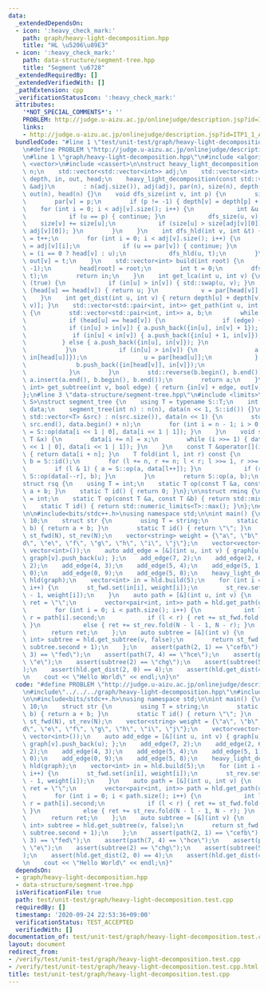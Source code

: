 ```yaml
---
data:
  _extendedDependsOn:
  - icon: ':heavy_check_mark:'
    path: graph/heavy-light-decomposition.hpp
    title: "HL \u5206\u89E3"
  - icon: ':heavy_check_mark:'
    path: data-structure/segment-tree.hpp
    title: "Segment \u6728"
  _extendedRequiredBy: []
  _extendedVerifiedWith: []
  _pathExtension: cpp
  _verificationStatusIcon: ':heavy_check_mark:'
  attributes:
    '*NOT_SPECIAL_COMMENTS*': ''
    PROBLEM: http://judge.u-aizu.ac.jp/onlinejudge/description.jsp?id=ITP1_1_A&lang=ja
    links:
    - http://judge.u-aizu.ac.jp/onlinejudge/description.jsp?id=ITP1_1_A&lang=ja
  bundledCode: "#line 1 \"test/unit-test/graph/heavy-light-decomposition.test.cpp\"\
    \n#define PROBLEM \"http://judge.u-aizu.ac.jp/onlinejudge/description.jsp?id=ITP1_1_A&lang=ja\"\
    \n#line 1 \"graph/heavy-light-decomposition.hpp\"\n#include <algorithm>\n#include\
    \ <vector>\n#include <cassert>\n\nstruct heavy_light_decomposition {\n    int\
    \ n;\n    std::vector<std::vector<int>> adj;\n    std::vector<int> par, size,\
    \ depth, in, out, head;\n    heavy_light_decomposition(const std::vector<std::vector<int>>\
    \ &adj)\n        : n(adj.size()), adj(adj), par(n), size(n), depth(n), in(n),\
    \ out(n), head(n) {}\n    void dfs_size(int v, int p) {\n        size[v] = 1;\n\
    \        par[v] = p;\n        if (p != -1) { depth[v] = depth[p] + 1; }\n    \
    \    for (int i = 0; i < adj[v].size(); i++) {\n            int &u = adj[v][i];\n\
    \            if (u == p) { continue; }\n            dfs_size(u, v);\n        \
    \    size[v] += size[u];\n            if (size[u] > size[adj[v][0]]) { std::swap(u,\
    \ adj[v][0]); }\n        }\n    }\n    int dfs_hld(int v, int &t) {\n        in[v]\
    \ = t++;\n        for (int i = 0; i < adj[v].size(); i++) {\n            int u\
    \ = adj[v][i];\n            if (u == par[v]) { continue; }\n            head[u]\
    \ = (i == 0 ? head[v] : u);\n            dfs_hld(u, t);\n        }\n        return\
    \ out[v] = t;\n    }\n    std::vector<int> build(int root) {\n        dfs_size(root,\
    \ -1);\n        head[root] = root;\n        int t = 0;\n        dfs_hld(root,\
    \ t);\n        return in;\n    }\n    int get_lca(int u, int v) {\n        while\
    \ (true) {\n            if (in[u] > in[v]) { std::swap(u, v); }\n            if\
    \ (head[u] == head[v]) { return u; }\n            v = par[head[v]];\n        }\n\
    \    }\n    int get_dist(int u, int v) { return depth[u] + depth[v] - 2 * depth[get_lca(u,\
    \ v)]; }\n    std::vector<std::pair<int, int>> get_path(int u, int v, bool edge)\
    \ {\n        std::vector<std::pair<int, int>> a, b;\n        while (true) {\n\
    \            if (head[u] == head[v]) {\n                if (edge) {\n        \
    \            if (in[u] > in[v]) { a.push_back({in[u], in[v] + 1}); }\n       \
    \             if (in[u] < in[v]) { a.push_back({in[u] + 1, in[v]}); }\n      \
    \          } else { a.push_back({in[u], in[v]}); }\n                break;\n \
    \           }\n            if (in[u] > in[v]) {\n                a.push_back({in[u],\
    \ in[head[u]]});\n                u = par[head[u]];\n            } else {\n  \
    \              b.push_back({in[head[v]], in[v]});\n                v = par[head[v]];\n\
    \            }\n        }\n        std::reverse(b.begin(), b.end());\n       \
    \ a.insert(a.end(), b.begin(), b.end());\n        return a;\n    }\n    std::pair<int,\
    \ int> get_subtree(int v, bool edge) { return {in[v] + edge, out[v] - 1}; }\n\
    };\n#line 3 \"data-structure/segment-tree.hpp\"\n#include <limits>\n\ntemplate<typename\
    \ S>\nstruct segment_tree {\n    using T = typename S::T;\n    int n;\n    std::vector<T>\
    \ data;\n    segment_tree(int n) : n(n), data(n << 1, S::id()) {}\n    segment_tree(const\
    \ std::vector<T> &src) : n(src.size()), data(n << 1) {\n        std::copy(src.begin(),\
    \ src.end(), data.begin() + n);\n        for (int i = n - 1; i > 0; i--) { data[i]\
    \ = S::op(data[i << 1 | 0], data[i << 1 | 1]); }\n    }\n    void set(int i, const\
    \ T &x) {\n        data[i += n] = x;\n        while (i >>= 1) { data[i] = S::op(data[i\
    \ << 1 | 0], data[i << 1 | 1]); }\n    }\n    const T &operator[](int i) const\
    \ { return data[i + n]; }\n    T fold(int l, int r) const {\n        T a = S::id(),\
    \ b = S::id();\n        for (l += n, r += n; l < r; l >>= 1, r >>= 1) {\n    \
    \        if (l & 1) { a = S::op(a, data[l++]); }\n            if (r & 1) { b =\
    \ S::op(data[--r], b); }\n        }\n        return S::op(a, b);\n    }\n};\n\n\
    struct rsq {\n    using T = int;\n    static T op(const T &a, const T &b) { return\
    \ a + b; }\n    static T id() { return 0; }\n};\n\nstruct rminq {\n    using T\
    \ = int;\n    static T op(const T &a, const T &b) { return std::min(a, b); }\n\
    \    static T id() { return std::numeric_limits<T>::max(); }\n};\n#line 4 \"test/unit-test/graph/heavy-light-decomposition.test.cpp\"\
    \n\n#include<bits/stdc++.h>\nusing namespace std;\n\nint main() {\n    int N =\
    \ 10;\n    struct str {\n        using T = string;\n        static T op(T a, T\
    \ b) { return a + b; }\n        static T id() { return \"\"; }\n    };\n    segment_tree<str>\
    \ st_fwd(N), st_rev(N);\n    vector<string> weight = {\"a\", \"b\", \"c\", \"\
    d\", \"e\", \"f\", \"g\", \"h\", \"i\", \"j\"};\n    vector<vector<int>> graph(N,\
    \ vector<int>());\n    auto add_edge = [&](int u, int v) { graph[u].push_back(v),\
    \ graph[v].push_back(u); };\n    add_edge(7, 2);\n    add_edge(2, 6);\n    add_edge(4,\
    \ 2);\n    add_edge(4, 3);\n    add_edge(5, 4);\n    add_edge(5, 1);\n    add_edge(1,\
    \ 0);\n    add_edge(0, 9);\n    add_edge(5, 8);\n    heavy_light_decomposition\
    \ hld(graph);\n    vector<int> in = hld.build(5);\n    for (int i = 0; i < N;\
    \ i++) {\n        st_fwd.set(in[i], weight[i]);\n        st_rev.set(N - in[i]\
    \ - 1, weight[i]);\n    }\n    auto path = [&](int u, int v) {\n        string\
    \ ret = \"\";\n        vector<pair<int, int>> path = hld.get_path(u, v, false);\n\
    \        for (int i = 0; i < path.size(); i++) {\n            int l = path[i].first,\
    \ r = path[i].second;\n            if (l < r) { ret += st_fwd.fold(l, r + 1);\
    \ }\n            else { ret += st_rev.fold(N - l - 1, N - r); }\n        }\n \
    \       return ret;\n    };\n    auto subtree = [&](int v) {\n        pair<int,\
    \ int> subtree = hld.get_subtree(v, false);\n        return st_fwd.fold(subtree.first,\
    \ subtree.second + 1);\n    };\n    assert(path(2, 1) == \"cefb\");\n    assert(path(5,\
    \ 3) == \"fed\");\n    assert(path(7, 4) == \"hce\");\n    assert(path(4, 4) ==\
    \ \"e\");\n    assert(subtree(2) == \"chg\");\n    assert(subtree(5) == \"fechgdbaji\"\
    );\n    assert(hld.get_dist(2, 0) == 4);\n    assert(hld.get_dist(4, 1) == 2);\n\
    \n    cout << \"Hello World\" << endl;\n}\n"
  code: "#define PROBLEM \"http://judge.u-aizu.ac.jp/onlinejudge/description.jsp?id=ITP1_1_A&lang=ja\"\
    \n#include\"../../../graph/heavy-light-decomposition.hpp\"\n#include\"../../../data-structure/segment-tree.hpp\"\
    \n\n#include<bits/stdc++.h>\nusing namespace std;\n\nint main() {\n    int N =\
    \ 10;\n    struct str {\n        using T = string;\n        static T op(T a, T\
    \ b) { return a + b; }\n        static T id() { return \"\"; }\n    };\n    segment_tree<str>\
    \ st_fwd(N), st_rev(N);\n    vector<string> weight = {\"a\", \"b\", \"c\", \"\
    d\", \"e\", \"f\", \"g\", \"h\", \"i\", \"j\"};\n    vector<vector<int>> graph(N,\
    \ vector<int>());\n    auto add_edge = [&](int u, int v) { graph[u].push_back(v),\
    \ graph[v].push_back(u); };\n    add_edge(7, 2);\n    add_edge(2, 6);\n    add_edge(4,\
    \ 2);\n    add_edge(4, 3);\n    add_edge(5, 4);\n    add_edge(5, 1);\n    add_edge(1,\
    \ 0);\n    add_edge(0, 9);\n    add_edge(5, 8);\n    heavy_light_decomposition\
    \ hld(graph);\n    vector<int> in = hld.build(5);\n    for (int i = 0; i < N;\
    \ i++) {\n        st_fwd.set(in[i], weight[i]);\n        st_rev.set(N - in[i]\
    \ - 1, weight[i]);\n    }\n    auto path = [&](int u, int v) {\n        string\
    \ ret = \"\";\n        vector<pair<int, int>> path = hld.get_path(u, v, false);\n\
    \        for (int i = 0; i < path.size(); i++) {\n            int l = path[i].first,\
    \ r = path[i].second;\n            if (l < r) { ret += st_fwd.fold(l, r + 1);\
    \ }\n            else { ret += st_rev.fold(N - l - 1, N - r); }\n        }\n \
    \       return ret;\n    };\n    auto subtree = [&](int v) {\n        pair<int,\
    \ int> subtree = hld.get_subtree(v, false);\n        return st_fwd.fold(subtree.first,\
    \ subtree.second + 1);\n    };\n    assert(path(2, 1) == \"cefb\");\n    assert(path(5,\
    \ 3) == \"fed\");\n    assert(path(7, 4) == \"hce\");\n    assert(path(4, 4) ==\
    \ \"e\");\n    assert(subtree(2) == \"chg\");\n    assert(subtree(5) == \"fechgdbaji\"\
    );\n    assert(hld.get_dist(2, 0) == 4);\n    assert(hld.get_dist(4, 1) == 2);\n\
    \n    cout << \"Hello World\" << endl;\n}"
  dependsOn:
  - graph/heavy-light-decomposition.hpp
  - data-structure/segment-tree.hpp
  isVerificationFile: true
  path: test/unit-test/graph/heavy-light-decomposition.test.cpp
  requiredBy: []
  timestamp: '2020-09-24 22:53:36+09:00'
  verificationStatus: TEST_ACCEPTED
  verifiedWith: []
documentation_of: test/unit-test/graph/heavy-light-decomposition.test.cpp
layout: document
redirect_from:
- /verify/test/unit-test/graph/heavy-light-decomposition.test.cpp
- /verify/test/unit-test/graph/heavy-light-decomposition.test.cpp.html
title: test/unit-test/graph/heavy-light-decomposition.test.cpp
---
```

